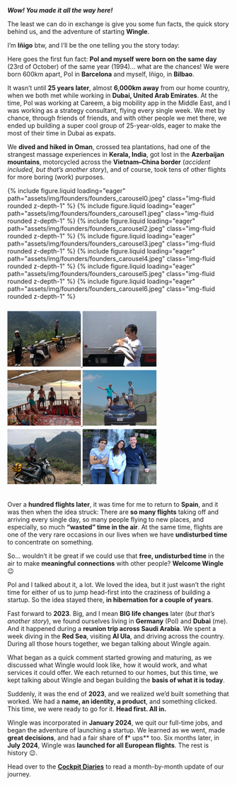 ***Wow! You made it all the way here!***

The least we can do in exchange is give you some fun facts, the quick story behind us, and the adventure of starting **Wingle**. 

I’m **Iñigo** btw, and I’ll be the one telling you the story today:

Here goes the first fun fact: **Pol and myself were born on the same day** (23rd of October) of the same year (1994)… what are the chances! We were born 600km apart, Pol in **Barcelona** and myself, Iñigo, in **Bilbao**.

It wasn’t until **25 years later**, almost **6,000km away** from our home country, when we both met while working in **Dubai, United Arab Emirates**. At the time, Pol was working at Careem, a big mobility app in the Middle East, and I was working as a strategy consultant, flying every single week. We met by chance, through friends of friends, and with other people we met there, we ended up building a super cool group of 25-year-olds, eager to make the most of their time in Dubai as expats.

We **dived and hiked in Oman**, crossed tea plantations, had one of the strangest massage experiences in **Kerala, India**, got lost in the **Azerbaijan mountains**, motorcycled across the **Vietnam–China border** (*accident included, but that’s another story*), and of course, took tens of other flights for more boring (work) purposes.

<swiper-container keyboard="true" navigation="true" pagination="true" pagination-clickable="true" pagination-dynamic-bullets="true" rewind="true">
  <swiper-slide>{% include figure.liquid loading="eager" path="assets/img/founders/founders_carousel0.jpeg" class="img-fluid rounded z-depth-1" %}</swiper-slide>
  <swiper-slide>{% include figure.liquid loading="eager" path="assets/img/founders/founders_carousel1.jpeg" class="img-fluid rounded z-depth-1" %}</swiper-slide>
  <swiper-slide>{% include figure.liquid loading="eager" path="assets/img/founders/founders_carousel2.jpeg" class="img-fluid rounded z-depth-1" %}</swiper-slide>
  <swiper-slide>{% include figure.liquid loading="eager" path="assets/img/founders/founders_carousel3.jpeg" class="img-fluid rounded z-depth-1" %}</swiper-slide>
  <swiper-slide>{% include figure.liquid loading="eager" path="assets/img/founders/founders_carousel4.jpeg" class="img-fluid rounded z-depth-1" %}</swiper-slide>
  <swiper-slide>{% include figure.liquid loading="eager" path="assets/img/founders/founders_carousel5.jpeg" class="img-fluid rounded z-depth-1" %}</swiper-slide>
  <swiper-slide>{% include figure.liquid loading="eager" path="assets/img/founders/founders_carousel6.jpeg" class="img-fluid rounded z-depth-1" %}</swiper-slide>
</swiper-container>


<div class="spotlight-group" style="padding-top: 20px; padding-bottom: 20px">
	<a class="spotlight" href="/assets/img/founders/founders_carousel1.jpeg">
	    <img src="/assets/img/founders/founders_carousel1.jpeg" width="33%" alt="Wingle @ Hà Giang loop, Vietnam" style="padding-top: 1%"/>
	</a>
	<a class="spotlight" href="/assets/img/founders/founders_carousel6.jpeg">
	    <img src="/assets/img/founders/founders_carousel6.jpeg" width="33%" alt="Wingle @ Musandam, Oman 2" style="padding-top: 1%"/>
	</a>
	<a class="spotlight" href="/assets/img/founders/founders_carousel3.jpeg">
	    <img src="/assets/img/founders/founders_carousel3.jpeg" width="33%" alt="Wingle @ Musandam, Oman" style="padding-top: 1%"/>
	</a>
	<a class="spotlight" href="/assets/img/founders/founders_carousel5.jpeg">
	    <img src="/assets/img/founders/founders_carousel5.jpeg" width="33%" alt="Wingle @ Baku, Azerbaijan" style="padding-top: 1%"/>
	</a>
	<a class="spotlight" href="/assets/img/founders/founders_carousel2.jpeg">
	    <img src="/assets/img/founders/founders_carousel2.jpeg" width="33%" alt="Wingle @ Hà Giang loop, Vietnam 2" style="padding-top: 1%"/>
	</a>
	<a class="spotlight" href="/assets/img/founders/founders_carousel4.jpeg">
	    <img src="/assets/img/founders/founders_carousel4.jpeg" width="33%" alt="Wingle @ Kerala, India" style="padding-top: 1%"/>
	</a>
</div>

Over a **hundred flights later**, it was time for me to return to **Spain**, and it was then when the idea struck: There are **so many flights** taking off and arriving every single day, so many people flying to new places, and especially, so much **“wasted” time in the air**. At the same time, flights are one of the very rare occasions in our lives when we have **undisturbed time** to concentrate on something. 

So… wouldn’t it be great if we could use that **free, undisturbed time** in the air to make **meaningful connections** with other people? **Welcome Wingle** 😉 

Pol and I talked about it, a lot. We loved the idea, but it just wasn’t the right time for either of us to jump head-first into the craziness of building a startup. So the idea stayed there, **in hibernation for a couple of years**.

Fast forward to **2023**. Big, and I mean **BIG life changes** later (*but that’s another story*), we found ourselves living in **Germany** (Pol) and **Dubai** (me). And it happened during a **reunion trip across Saudi Arabia**. We spent a week diving in the **Red Sea**, visiting **Al Ula**, and driving across the country. During all those hours together, we began talking about Wingle again. 

What began as a quick comment started growing and maturing, as we discussed what Wingle would look like, how it would work, and what services it could offer. We each returned to our homes, but this time, we kept talking about Wingle and began building the **basis of what it is today**. 

Suddenly, it was the end of **2023**, and we realized we’d built something that worked. We had a **name, an identity, a product**, and something clicked. This time, we were ready to go for it. **Head first. All in.**

Wingle was incorporated in **January 2024**, we quit our full-time jobs, and began the adventure of launching a startup. We learned as we went, made **great decisions**, and had a fair share of **f*** ups** too. Six months later, in **July 2024**, Wingle was **launched for all European flights**. The rest is history 😉. 

Head over to the **[Cockpit Diaries](/blog/category/cockpit-diaries/)** to read a month-by-month update of our journey.
